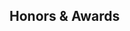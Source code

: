 <div id="awards"></div>

## Honors & Awards

<!-- - The First Place in Generic Event Boundary Captioning Track of [LOVEU Challenge](https://sites.google.com/view/loveucvpr23/home) at CVPR 2023. 
- Excellent Graduate for Exceptional Performance, SUSTech, 2023.
- Excellent Undergraduate Thesis, the Department of Computer Science and Engineering, SUSTech, 2023.
- The First Class of Merit Student Scholarship for Exceptional Performance, SUSTech, 2021-2022.
- Research Innovation Award, Shude College, SUSTech, 2020-2021. -->